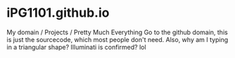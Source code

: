 # iPG1101.github.io
My domain / Projects / Pretty Much Everything
  Go to the github domain, this is just
      the sourcecode, which most
        people don't need. Also,
          why am I typing in a
            triangular shape?
              Illuminati is
               confirmed?
                  lol
                  
